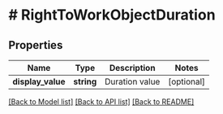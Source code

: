 # # RightToWorkObjectDuration

## Properties

Name | Type | Description | Notes
------------ | ------------- | ------------- | -------------
**display_value** | **string** | Duration value | [optional]

[[Back to Model list]](../../README.md#models) [[Back to API list]](../../README.md#endpoints) [[Back to README]](../../README.md)
